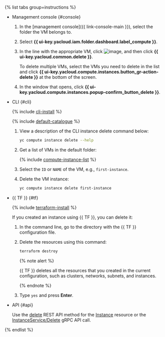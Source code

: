 {% list tabs group=instructions %}

- Management console {#console}

   1. In the [management console]({{ link-console-main }}), select the folder the VM belongs to.
   1. Select **{{ ui-key.yacloud.iam.folder.dashboard.label_compute }}**.
   1. In the line with the appropriate VM, click ![image](../../_assets/options.svg), and then click **{{ ui-key.yacloud.common.delete }}**.

      To delete multiple VMs, select the VMs you need to delete in the list and click **{{ ui-key.yacloud.compute.instances.button_gr-action-delete }}** at the bottom of the screen.

   1. In the window that opens, click **{{ ui-key.yacloud.compute.instances.popup-confirm_button_delete }}**.

- CLI {#cli}

   {% include [cli-install](../cli-install.md) %}

   {% include [default-catalogue](../default-catalogue.md) %}

   1. View a description of the CLI instance delete command below:

      ```bash
      yc compute instance delete --help
      ```

   1. Get a list of VMs in the default folder:

      {% include [compute-instance-list](../../compute/_includes_service/compute-instance-list.md) %}

   1. Select the `ID` or `NAME` of the VM, e.g., `first-instance`.
   1. Delete the VM instance:

      ```bash
      yc compute instance delete first-instance
      ```

- {{ TF }} {#tf}

   {% include [terraform-install](../terraform-install.md) %}

   If you created an instance using {{ TF }}, you can delete it:
   1. In the command line, go to the directory with the {{ TF }} configuration file.
   1. Delete the resources using this command:

      ```bash
      terraform destroy
      ```

      {% note alert %}

      {{ TF }} deletes all the resources that you created in the current configuration, such as clusters, networks, subnets, and instances.

      {% endnote %}

   1. Type `yes` and press **Enter**.

- API {#api}

   Use the [delete](../../compute/api-ref/Instance/delete.md) REST API method for the [Instance](../../compute/api-ref/Instance/) resource or the [InstanceService/Delete](../../compute/api-ref/grpc/instance_service.md#Delete) gRPC API call.

{% endlist %}
